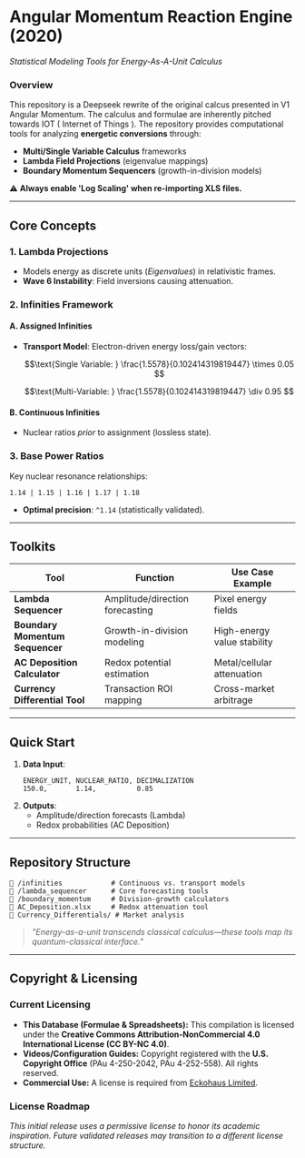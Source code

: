 # **Angular Momentum Reaction Engine (2020)**  
*Statistical Modeling Tools for Energy-As-A-Unit Calculus*  

### **Overview**  
This repository is a Deepseek rewrite of the original calcus presented in V1 Angular Momentum. The calculus and formulae are inherently pitched towards IOT ( Internet of Things ). The repository provides computational tools for analyzing **energetic conversions** through:  
- **Multi/Single Variable Calculus** frameworks  
- **Lambda Field Projections** (eigenvalue mappings)  
- **Boundary Momentum Sequencers** (growth-in-division models)  

⚠️ **Always enable 'Log Scaling' when re-importing XLS files.**  

---

## **Core Concepts**  

### **1. Lambda Projections**  
- Models energy as discrete units (*Eigenvalues*) in relativistic frames.  
- **Wave 6 Instability**: Field inversions causing attenuation.

### **2. Infinities Framework**  
#### **A. Assigned Infinities**  
- **Transport Model**: Electron-driven energy loss/gain vectors:  
  ```math  
  \text{Single Variable: } \frac{1.5578}{0.102414319819447} \times 0.05  
  ```  
  ```math  
  \text{Multi-Variable: } \frac{1.5578}{0.102414319819447} \div 0.95  
  ```  

#### **B. Continuous Infinities**  
- Nuclear ratios *prior* to assignment (lossless state).  

### **3. Base Power Ratios**  
Key nuclear resonance relationships:  
```  
1.14 | 1.15 | 1.16 | 1.17 | 1.18  
```  
- **Optimal precision**: `^1.14` (statistically validated).  

---

## **Toolkits**  

| Tool                              | Function                          | Use Case Example              |  
|-----------------------------------|-----------------------------------|-------------------------------|  
| **Lambda Sequencer**             | Amplitude/direction forecasting  | Pixel energy fields           |  
| **Boundary Momentum Sequencer**  | Growth-in-division modeling      | High-energy value stability   |  
| **AC Deposition Calculator**     | Redox potential estimation       | Metal/cellular attenuation    |  
| **Currency Differential Tool**   | Transaction ROI mapping          | Cross-market arbitrage        |  

---

## **Quick Start**  
1. **Data Input**:  
   ```csv  
   ENERGY_UNIT, NUCLEAR_RATIO, DECIMALIZATION  
   150.0,       1.14,          0.85  
   ```  
2. **Outputs**:  
   - Amplitude/direction forecasts (Lambda)  
   - Redox probabilities (AC Deposition)  

---

## **Repository Structure**  
```  
📂 /infinities            # Continuous vs. transport models  
📂 /lambda_sequencer      # Core forecasting tools  
📂 /boundary_momentum     # Division-growth calculators  
📜 AC_Deposition.xlsx     # Redox attenuation tool  
📜 Currency_Differentials/ # Market analysis  
```  

> *"Energy-as-a-unit transcends classical calculus—these tools map its quantum-classical interface."*  

---

## Copyright & Licensing

### Current Licensing
- **This Database (Formulae & Spreadsheets):** This compilation is licensed under the **Creative Commons Attribution-NonCommercial 4.0 International License (CC BY-NC 4.0)**.
- **Videos/Configuration Guides:** Copyright registered with the **U.S. Copyright Office** (PAu 4-250-2042, PAu 4-252-558). All rights reserved.
- **Commercial Use:** A license is required from [Eckohaus Limited](https://eckohaus.blog).

### License Roadmap
*This initial release uses a permissive license to honor its academic inspiration. Future validated releases may transition to a different license structure.*

